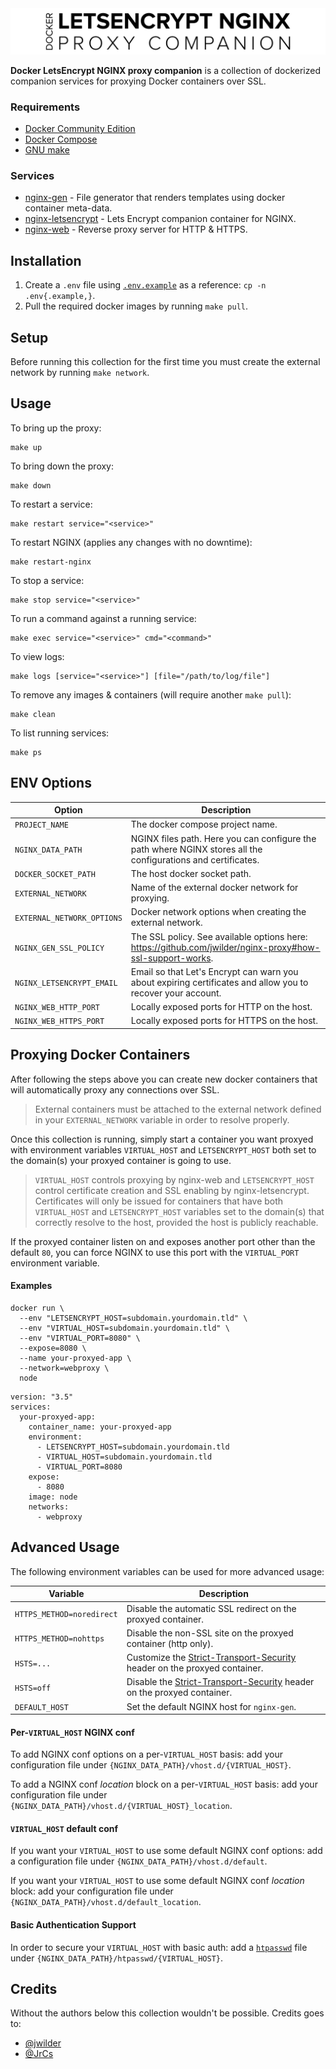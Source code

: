 <img src="logo/logo.png" />

**Docker LetsEncrypt NGINX proxy companion** is a collection of dockerized companion services for proxying Docker containers over SSL.

### Requirements

- [Docker Community Edition](https://www.docker.com/community-edition)
- [Docker Compose](https://docs.docker.com/compose/)
- [GNU make](https://www.gnu.org/software/make/)

### Services

- [nginx-gen](https://github.com/jwilder/docker-gen) - File generator that renders templates using docker container meta-data.
- [nginx-letsencrypt](https://github.com/nginx-proxy/docker-letsencrypt-nginx-proxy-companion) - Lets Encrypt companion container for NGINX.
- [nginx-web](https://hub.docker.com/_/nginx) - Reverse proxy server for HTTP & HTTPS.

## Installation

1. Create a `.env` file using [`.env.example`](.env.example) as a reference: `cp -n .env{.example,}`.
2. Pull the required docker images by running `make pull`.

## Setup

Before running this collection for the first time you must create the external network by running `make network`.

## Usage

To bring up the proxy:

```
make up
```

To bring down the proxy:

```
make down
```

To restart a service:

```
make restart service="<service>"
```

To restart NGINX (applies any changes with no downtime):

```
make restart-nginx
```

To stop a service:

```
make stop service="<service>"
```

To run a command against a running service:

```
make exec service="<service>" cmd="<command>"
```

To view logs:

```
make logs [service="<service>"] [file="/path/to/log/file"]
```

To remove any images & containers (will require another `make pull`):

```
make clean
```

To list running services:

```
make ps
```

## ENV Options

| Option                     | Description                                                                                                   |
| -------------------------- | ------------------------------------------------------------------------------------------------------------- |
| `PROJECT_NAME`             | The docker compose project name.                                                                              |
| `NGINX_DATA_PATH`          | NGINX files path. Here you can configure the path where NGINX stores all the configurations and certificates. |
| `DOCKER_SOCKET_PATH`       | The host docker socket path.                                                                                  |
| `EXTERNAL_NETWORK`         | Name of the external docker network for proxying.                                                             |
| `EXTERNAL_NETWORK_OPTIONS` | Docker network options when creating the external network.                                                    |
| `NGINX_GEN_SSL_POLICY`     | The SSL policy. See available options here: https://github.com/jwilder/nginx-proxy#how-ssl-support-works.     |
| `NGINX_LETSENCRYPT_EMAIL`  | Email so that Let's Encrypt can warn you about expiring certificates and allow you to recover your account.   |
| `NGINX_WEB_HTTP_PORT`      | Locally exposed ports for HTTP on the host.                                                                   |
| `NGINX_WEB_HTTPS_PORT`     | Locally exposed ports for HTTPS on the host.                                                                  |

## Proxying Docker Containers

After following the steps above you can create new docker containers that will automatically proxy any connections over SSL.

> External containers must be attached to the external network defined in your `EXTERNAL_NETWORK` variable in order to resolve properly.

Once this collection is running, simply start a container you want proxyed with environment variables `VIRTUAL_HOST` and `LETSENCRYPT_HOST` both set to the domain(s) your proxyed container is going to use.

> `VIRTUAL_HOST` controls proxying by nginx-web and `LETSENCRYPT_HOST` control certificate creation and SSL enabling by nginx-letsencrypt.
> Certificates will only be issued for containers that have both `VIRTUAL_HOST` and `LETSENCRYPT_HOST` variables set to the domain(s) that correctly resolve to the host, provided the host is publicly reachable.

If the proxyed container listen on and exposes another port other than the default `80`, you can force NGINX to use this port with the `VIRTUAL_PORT` environment variable.

#### Examples

```
docker run \
  --env "LETSENCRYPT_HOST=subdomain.yourdomain.tld" \
  --env "VIRTUAL_HOST=subdomain.yourdomain.tld" \
  --env "VIRTUAL_PORT=8080" \
  --expose=8080 \
  --name your-proxyed-app \
  --network=webproxy \
  node
```

```
version: "3.5"
services:
  your-proxyed-app:
    container_name: your-proxyed-app
    environment:
      - LETSENCRYPT_HOST=subdomain.yourdomain.tld
      - VIRTUAL_HOST=subdomain.yourdomain.tld
      - VIRTUAL_PORT=8080
    expose:
      - 8080
    image: node
    networks:
      - webproxy
```

## Advanced Usage

The following environment variables can be used for more advanced usage:

| Variable                  | Description                                                                                                                                                     |
| ------------------------- | --------------------------------------------------------------------------------------------------------------------------------------------------------------- |
| `HTTPS_METHOD=noredirect` | Disable the automatic SSL redirect on the proxyed container.                                                                                                    |
| `HTTPS_METHOD=nohttps`    | Disable the non-SSL site on the proxyed container (http only).                                                                                                  |
| `HSTS=...`                | Customize the [Strict-Transport-Security](https://developer.mozilla.org/en-US/docs/Web/HTTP/Headers/Strict-Transport-Security) header on the proxyed container. |
| `HSTS=off`                | Disable the [Strict-Transport-Security](https://developer.mozilla.org/en-US/docs/Web/HTTP/Headers/Strict-Transport-Security) header on the proxyed container.   |
| `DEFAULT_HOST`            | Set the default NGINX host for `nginx-gen`.                                                                                                                     |

#### Per-`VIRTUAL_HOST` NGINX conf

To add NGINX conf options on a per-`VIRTUAL_HOST` basis: add your configuration file under `{NGINX_DATA_PATH}/vhost.d/{VIRTUAL_HOST}`.

To add a NGINX conf *location* block on a per-`VIRTUAL_HOST` basis: add your configuration file under `{NGINX_DATA_PATH}/vhost.d/{VIRTUAL_HOST}_location`.

#### `VIRTUAL_HOST` default conf

If you want your `VIRTUAL_HOST` to use some default NGINX conf options: add a configuration file under `{NGINX_DATA_PATH}/vhost.d/default`.

If you want your `VIRTUAL_HOST` to use some default NGINX conf *location* block: add your configuration file under `{NGINX_DATA_PATH}/vhost.d/default_location`.

#### Basic Authentication Support

In order to secure your `VIRTUAL_HOST` with basic auth: add a [`htpasswd`](https://httpd.apache.org/docs/2.2/programs/htpasswd.html) file under `{NGINX_DATA_PATH}/htpasswd/{VIRTUAL_HOST}`.

## Credits

Without the authors below this collection wouldn't be possible. Credits goes to:

- [@jwilder](https://github.com/jwilder)
- [@JrCs](https://github.com/JrCs)
